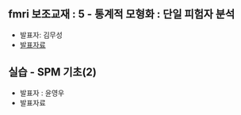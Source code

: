 ## fmri 보조교재 : 5 - 통계적 모형화 : 단일 피험자 분석
- 발표자: 김무성
- [발표자료](http://nbviewer.ipython.org/github/biospin/neuropy/blob/gh-pages/doc/part2/study05/fmri05/05_Statistical%20modeling_Single_subject_analysis.ipynb)

## 실습 - SPM 기초(2)
- 발표자 : 윤영우
- 발표자료

